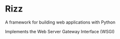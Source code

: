 # Rizz

A framework for building web applications with Python

Implements the Web Server Gateway Interface (WSGI)
